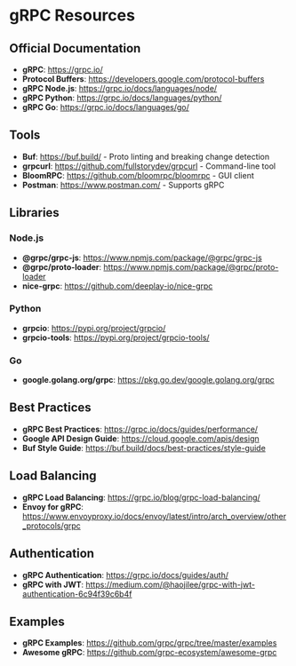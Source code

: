 # gRPC Resources

## Official Documentation

- **gRPC**: https://grpc.io/
- **Protocol Buffers**: https://developers.google.com/protocol-buffers
- **gRPC Node.js**: https://grpc.io/docs/languages/node/
- **gRPC Python**: https://grpc.io/docs/languages/python/
- **gRPC Go**: https://grpc.io/docs/languages/go/

## Tools

- **Buf**: https://buf.build/ - Proto linting and breaking change detection
- **grpcurl**: https://github.com/fullstorydev/grpcurl - Command-line tool
- **BloomRPC**: https://github.com/bloomrpc/bloomrpc - GUI client
- **Postman**: https://www.postman.com/ - Supports gRPC

## Libraries

### Node.js
- **@grpc/grpc-js**: https://www.npmjs.com/package/@grpc/grpc-js
- **@grpc/proto-loader**: https://www.npmjs.com/package/@grpc/proto-loader
- **nice-grpc**: https://github.com/deeplay-io/nice-grpc

### Python
- **grpcio**: https://pypi.org/project/grpcio/
- **grpcio-tools**: https://pypi.org/project/grpcio-tools/

### Go
- **google.golang.org/grpc**: https://pkg.go.dev/google.golang.org/grpc

## Best Practices

- **gRPC Best Practices**: https://grpc.io/docs/guides/performance/
- **Google API Design Guide**: https://cloud.google.com/apis/design
- **Buf Style Guide**: https://buf.build/docs/best-practices/style-guide

## Load Balancing

- **gRPC Load Balancing**: https://grpc.io/blog/grpc-load-balancing/
- **Envoy for gRPC**: https://www.envoyproxy.io/docs/envoy/latest/intro/arch_overview/other_protocols/grpc

## Authentication

- **gRPC Authentication**: https://grpc.io/docs/guides/auth/
- **gRPC with JWT**: https://medium.com/@haojilee/grpc-with-jwt-authentication-6c94f39c6b4f

## Examples

- **gRPC Examples**: https://github.com/grpc/grpc/tree/master/examples
- **Awesome gRPC**: https://github.com/grpc-ecosystem/awesome-grpc
